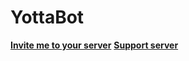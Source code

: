 # YottaBot
**[Invite me to your server](https://discord.com/oauth2/authorize?client_id=371902120561082368&permissions=2147483647&scope=bot)**
**[Support server](https://discord.gg/eNcsvsy)**